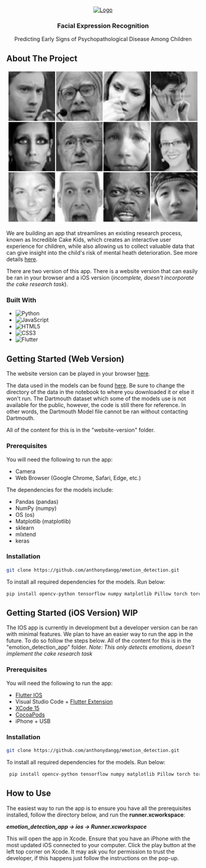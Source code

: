 <!-- Improved compatibility of back to top link: See: https://github.com/othneildrew/Best-README-Template/pull/73 -->
<a name="readme-top"></a>
<!--
*** Thanks for checking out the Best-README-Template. If you have a suggestion
*** that would make this better, please fork the repo and create a pull request
*** or simply open an issue with the tag "enhancement".
*** Don't forget to give the project a star!
*** Thanks again! Now go create something AMAZING! :D
-->

<!-- PROJECT LOGO -->
<br />
<div align="center">
  <a href="https://github.com/github_username/repo_name">
    <img src="https://media2.giphy.com/media/v1.Y2lkPTc5MGI3NjExMGtlZXZpeXRjOTBpbG04Mm5rY3JjdGgyYnF3eWdyZmUyc3NwcnRzZSZlcD12MV9pbnRlcm5hbF9naWZfYnlfaWQmY3Q9cw/ETY5vYoZjLD6Ibf37u/giphy.gif" alt="Logo" width="80" height="80">
  </a>

<h3 align="center">Facial Expression Recognition</h3>

  <p align="center">
    Predicting Early Signs of Psychopathological Disease Among Children
    <br />
  </p>
</div>







<!-- ABOUT THE PROJECT -->
## About The Project

<div align="center">
  <img src="fer_img.jpeg" alt="Logo" width="500" height="400">
</div>


We are building an app that streamlines an existing research process, known as Incredible Cake Kids, which creates an interactive user experience for children, while also allowing us to collect valuable data that can give insight into the child's risk of mental heath deterioration. See more details [here](https://varundinesh0.github.io/capstone-website/).

There are two version of this app. There is a website version that can easily be ran in your browser and a iOS version (*incomplete, doesn't incorporate the cake research task*).




### Built With

* ![Python](https://img.shields.io/badge/python-3670A0?style=for-the-badge&logo=python&logoColor=ffdd54)
* ![JavaScript](https://img.shields.io/badge/javascript-%23323330.svg?style=for-the-badge&logo=javascript&logoColor=%23F7DF1E)
* ![HTML5](https://img.shields.io/badge/html5-%23E34F26.svg?style=for-the-badge&logo=html5&logoColor=white)
* ![CSS3](https://img.shields.io/badge/css3-%231572B6.svg?style=for-the-badge&logo=css3&logoColor=white)
* ![Flutter](https://img.shields.io/badge/Flutter-%2302569B.svg?style=for-the-badge&logo=Flutter&logoColor=white)


<!-- GETTING STARTED -->
## Getting Started (Web Version)

The website version can be played in your browser [here](https://cakekids.onrender.com/).

The data used in the models can be found [here](https://paperswithcode.com/dataset/fer2013). Be sure to change the directory of the data in the notebook to where you downloaded it or else it won't run. The Dartmouth dataset which some of the models use is not available for the public, however, the code is still there for reference. In other words, the Dartmouth Model file cannot be ran without contacting Dartmouth.

All of the content for this is in the "website-version" folder.

### Prerequisites

You will need the following to run the app:
* Camera
* Web Browser (Google Chrome, Safari, Edge, etc.)

The dependencies for the models include:
- Pandas (pandas)
- NumPy (numpy)
- OS (os)
- Matplotlib (matplotlib)
- sklearn
- mlxtend
- keras



### Installation

   ```sh
   git clone https://github.com/anthonydangg/emotion_detection.git
   ```

To install all required dependencies for the models. Run below:

  ```sh
  pip install opencv-python tensorflow numpy matplotlib Pillow torch torchvision pytorch-pretrained-vit pandas scikit-learn mlxtend
  ```


<!-- GETTING STARTED -->
## Getting Started (iOS Version) WIP
The IOS app is currently in development but a developer version can be ran with minimal features. We plan to have an easier way to run the app in the future. To do so follow the steps below. All of the content for this is in the "emotion_detection_app" folder. *Note: This only detects emotions, doesn't implement the cake research task*

### Prerequisites

You will need the following to run the app:
* [Flutter IOS](https://docs.flutter.dev/get-started/install/macos/mobile-ios)
* Visual Studio Code + [Flutter Extension](https://marketplace.visualstudio.com/items?itemName=Dart-Code.flutter)
* [XCode 15](https://developer.apple.com/xcode/)
* [CocoaPods](https://guides.cocoapods.org/using/getting-started.html#installation)
* iPhone + USB


### Installation

   ```sh
   git clone https://github.com/anthonydangg/emotion_detection.git
   ```

To install all required dependencies for the models. Run below:

  ```sh
   pip install opencv-python tensorflow numpy matplotlib Pillow torch torchvision pytorch-pretrained-vit pandas scikit-learn mlxtend
  ```




<!-- USAGE EXAMPLES -->
## How to Use

The easiest way to run the app is to ensure you have all the prerequisites installed, follow the directory below, and run the **runner.xcworkspace**:

**_emotion_detection_app -> ios -> Runner.xcworkspace_**

This will open the app in Xcode. Ensure that you have an iPhone with the most updated iOS connected to your computer. Click the play button at the left top corner on Xcode. It may ask you for permission to trust the developer, if this happens just follow the instructions on the pop-up.
